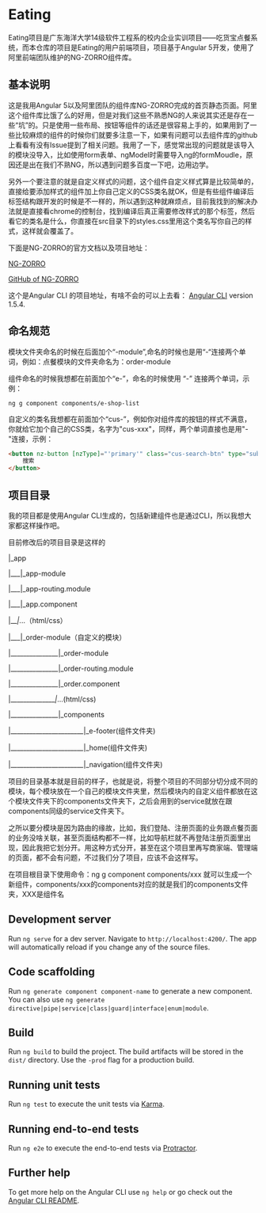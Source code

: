 # Eating

Eating项目是广东海洋大学14级软件工程系的校内企业实训项目——吃货宝点餐系统，而本仓库的项目是Eating的用户前端项目，项目基于Angular 5开发，使用了阿里前端团队维护的NG-ZORRO组件库。

## 基本说明

这是我用Angular 5以及阿里团队的组件库NG-ZORRO完成的首页静态页面。阿里这个组件库比饿了么的好用，但是对我们这些不熟悉NG的人来说其实还是存在一些“坑”的。只是使用一些布局、按钮等组件的话还是很容易上手的，如果用到了一些比较麻烦的组件的时候你们就要多注意一下，如果有问题可以去组件库的github上看看有没有Issue提到了相关问题。我用了一下，感觉常出现的问题就是该导入的模块没导入，比如使用form表单、ngModel时需要导入ng的formMoudle，原因还是出在我们不熟NG，所以遇到问题多百度一下吧，边用边学。

另外一个要注意的就是自定义样式的问题，这个组件自定义样式算是比较简单的，直接给要添加样式的组件加上你自己定义的CSS类名就OK，但是有些组件编译后标签结构跟开发的时候是不一样的，所以遇到这种就麻烦点，目前我找到的解决办法就是直接看chrome的控制台，找到编译后真正需要修改样式的那个标签，然后看它的类名是什么，你直接在src目录下的styles.css里用这个类名写你自己的样式，这样就会覆盖了。

下面是NG-ZORRO的官方文档以及项目地址：

[NG-ZORRO](https://ng.ant.design/#/docs/angular/introduce)

[GitHub of NG-ZORRO](https://github.com/NG-ZORRO/ng-zorro-antd)

这个是Angular CLI 的项目地址，有啥不会的可以上去看： [Angular CLI](https://github.com/angular/angular-cli) version 1.5.4.

## 命名规范

模块文件夹命名的时候在后面加个“-module”,命名的时候也是用“-“连接两个单词，例如：点餐模块的文件夹命名为：order-module

组件命名的时候我想都在前面加个“e-”，命名的时候使用 “-” 连接两个单词，示例：

`ng g component components/e-shop-list`

自定义的类名我想都在前面加个“cus-”，例如你对组件库的按钮的样式不满意，你就给它加个自己的CSS类，名字为"cus-xxx"，同样，两个单词直接也是用"-"连接，示例：

```html
<button nz-button [nzType]="'primary'" class="cus-search-btn" type="submit">
    搜索
</button>
```

## 项目目录

我的项目都是使用Angular CLI生成的，包括新建组件也是通过CLI，所以我想大家都这样操作吧。

目前修改后的项目目录是这样的

|_app

|___|_app-module

|___|_app-routing.module

|___|_app.component

|___|_...（html/css）

|___|_order-module（自定义的模块）

|_______________|_order-module

|_______________|_order-routing.module

|_______________|_order.component

|_______________|_...(html/css)

|_______________|_components

|_______________________|_e-footer(组件文件夹)

|_______________________|_home(组件文件夹)

|_______________________|_navigation(组件文件夹)

项目的目录基本就是目前的样子，也就是说，将整个项目的不同部分切分成不同的模块，每个模块放在一个自己的模块文件夹里，然后模块内的自定义组件都放在这个模块文件夹下的components文件夹下，之后会用到的service就放在跟components同级的service文件夹下。

之所以要分模块是因为路由的缘故，比如，我们登陆、注册页面的业务跟点餐页面的业务没啥关联，甚至页面结构都不一样，比如导航栏就不再登陆注册页面里出现，因此我把它划分开。用这种方式分开，甚至在这个项目里再写商家端、管理端的页面，都不会有问题，不过我们分了项目，应该不会这样写。

在项目根目录下使用命令：ng g component components/xxx 就可以生成一个新组件，components/xxx的components对应的就是我们的components文件夹，XXX是组件名

## Development server

Run `ng serve` for a dev server. Navigate to `http://localhost:4200/`. The app will automatically reload if you change any of the source files.

## Code scaffolding

Run `ng generate component component-name` to generate a new component. You can also use `ng generate directive|pipe|service|class|guard|interface|enum|module`.

## Build

Run `ng build` to build the project. The build artifacts will be stored in the `dist/` directory. Use the `-prod` flag for a production build.

## Running unit tests

Run `ng test` to execute the unit tests via [Karma](https://karma-runner.github.io).

## Running end-to-end tests

Run `ng e2e` to execute the end-to-end tests via [Protractor](http://www.protractortest.org/).

## Further help

To get more help on the Angular CLI use `ng help` or go check out the [Angular CLI README](https://github.com/angular/angular-cli/blob/master/README.md).
